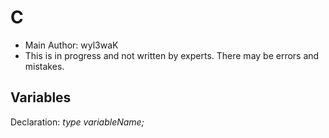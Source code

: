 # C
* Main Author: wyl3waK
* This is in progress and not written by experts. There may be errors and mistakes.

## Variables
Declaration: *type variableName;*
